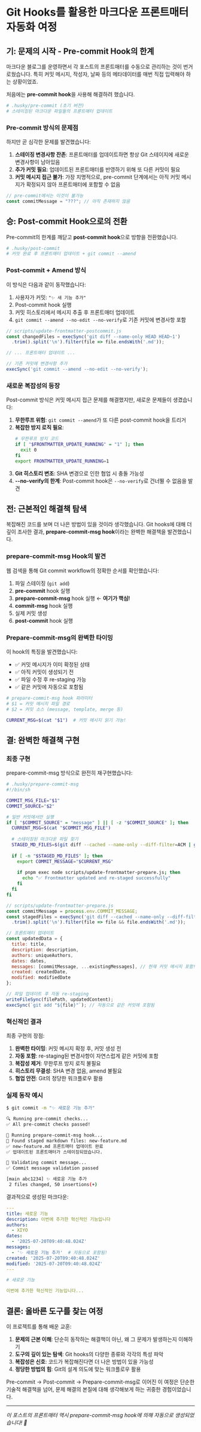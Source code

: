 # Git Hooks를 활용한 마크다운 프론트매터 자동화 여정

## 기: 문제의 시작 - Pre-commit Hook의 한계

마크다운 블로그를 운영하면서 각 포스트의 프론트매터를 수동으로 관리하는 것이 번거로웠습니다. 특히 커밋 메시지, 작성자, 날짜 등의 메타데이터를 매번 직접 입력해야 하는 상황이었죠.

처음에는 **pre-commit hook**을 사용해 해결하려 했습니다.

```bash
# .husky/pre-commit (초기 버전)
# 스테이징된 마크다운 파일들의 프론트매터 업데이트
```

### Pre-commit 방식의 문제점

하지만 곧 심각한 문제를 발견했습니다:

1. **스테이징 변경사항 잔존**: 프론트매터를 업데이트하면 항상 Git 스테이지에 새로운 변경사항이 남아있음
2. **추가 커밋 필요**: 업데이트된 프론트매터를 반영하기 위해 또 다른 커밋이 필요
3. **커밋 메시지 접근 불가**: 가장 치명적으로, pre-commit 단계에서는 아직 커밋 메시지가 확정되지 않아 프론트매터에 포함할 수 없음

```javascript
// pre-commit에서는 이것이 불가능
const commitMessage = "???"; // 아직 존재하지 않음
```

## 승: Post-commit Hook으로의 전환

Pre-commit의 한계를 깨닫고 **post-commit hook**으로 방향을 전환했습니다.

```bash
# .husky/post-commit
# 커밋 완료 후 프론트매터 업데이트 + git commit --amend
```

### Post-commit + Amend 방식

이 방식은 다음과 같이 동작했습니다:

1. 사용자가 커밋: `"✨ 새 기능 추가"`
2. Post-commit hook 실행
3. 커밋 히스토리에서 메시지 추출 후 프론트매터 업데이트
4. `git commit --amend --no-edit --no-verify`로 기존 커밋에 변경사항 포함

```javascript
// scripts/update-frontmatter-postcommit.js
const changedFiles = execSync('git diff --name-only HEAD HEAD~1')
  .trim().split('\n').filter(file => file.endsWith('.md'));

// ... 프론트매터 업데이트 ...

// 기존 커밋에 변경사항 추가
execSync('git commit --amend --no-edit --no-verify');
```

### 새로운 복잡성의 등장

Post-commit 방식은 커밋 메시지 접근 문제를 해결했지만, 새로운 문제들이 생겼습니다:

1. **무한루프 위험**: `git commit --amend`가 또 다른 post-commit hook을 트리거
2. **복잡한 방지 로직 필요**:
   ```bash
   # 무한루프 방지 코드
   if [ "$FRONTMATTER_UPDATE_RUNNING" = "1" ]; then
     exit 0
   fi
   export FRONTMATTER_UPDATE_RUNNING=1
   ```
3. **Git 히스토리 변조**: SHA 변경으로 인한 협업 시 충돌 가능성
4. **--no-verify의 한계**: Post-commit hook은 `--no-verify`로 건너뛸 수 없음을 발견

## 전: 근본적인 해결책 탐색

복잡해진 코드를 보며 더 나은 방법이 있을 것이라 생각했습니다. Git hooks에 대해 더 깊이 조사한 결과, **prepare-commit-msg hook**이라는 완벽한 해결책을 발견했습니다.

### prepare-commit-msg Hook의 발견

웹 검색을 통해 Git commit workflow의 정확한 순서를 확인했습니다:

1. 파일 스테이징 (`git add`)
2. **pre-commit** hook 실행
3. **prepare-commit-msg** hook 실행 ← **여기가 핵심!**
4. **commit-msg** hook 실행
5. 실제 커밋 생성
6. **post-commit** hook 실행

### Prepare-commit-msg의 완벽한 타이밍

이 hook의 특징을 발견했습니다:

- ✅ 커밋 메시지가 이미 확정된 상태
- ✅ 아직 커밋이 생성되기 전
- ✅ 파일 수정 후 re-staging 가능
- ✅ 같은 커밋에 자동으로 포함됨

```bash
# prepare-commit-msg hook 파라미터
# $1 = 커밋 메시지 파일 경로
# $2 = 커밋 소스 (message, template, merge 등)

CURRENT_MSG=$(cat "$1")  # 커밋 메시지 읽기 가능!
```

## 결: 완벽한 해결책 구현

### 최종 구현

prepare-commit-msg 방식으로 완전히 재구현했습니다:

```bash
# .husky/prepare-commit-msg
#!/bin/sh

COMMIT_MSG_FILE="$1"
COMMIT_SOURCE="$2"

# 일반 커밋에서만 실행
if [ "$COMMIT_SOURCE" = "message" ] || [ -z "$COMMIT_SOURCE" ]; then
  CURRENT_MSG=$(cat "$COMMIT_MSG_FILE")
  
  # 스테이징된 마크다운 파일 찾기
  STAGED_MD_FILES=$(git diff --cached --name-only --diff-filter=ACM | grep '\.md$')
  
  if [ -n "$STAGED_MD_FILES" ]; then
    export COMMIT_MESSAGE="$CURRENT_MSG"
    
    if pnpm exec node scripts/update-frontmatter-prepare.js; then
      echo "✅ Frontmatter updated and re-staged successfully"
    fi
  fi
fi
```

```javascript
// scripts/update-frontmatter-prepare.js
const commitMessage = process.env.COMMIT_MESSAGE;
const stagedFiles = execSync('git diff --cached --name-only --diff-filter=ACM')
  .trim().split('\n').filter(file => file && file.endsWith('.md'));

// 프론트매터 업데이트
const updatedData = {
  title: title,
  description: description,
  authors: uniqueAuthors,
  dates: dates,
  messages: [commitMessage, ...existingMessages], // 현재 커밋 메시지 포함!
  created: createdDate,
  modified: modifiedDate
};

// 파일 업데이트 후 자동 re-staging
writeFileSync(filePath, updatedContent);
execSync(`git add "${file}"`); // 자동으로 같은 커밋에 포함됨
```

### 혁신적인 결과

최종 구현의 장점:

1. **완벽한 타이밍**: 커밋 메시지 확정 후, 커밋 생성 전
2. **자동 포함**: re-staging된 변경사항이 자연스럽게 같은 커밋에 포함
3. **복잡성 제거**: 무한루프 방지 로직 불필요
4. **히스토리 무결성**: SHA 변경 없음, amend 불필요
5. **협업 안전**: Git의 정당한 워크플로우 활용

### 실제 동작 예시

```bash
$ git commit -m "✨ 새로운 기능 추가"

🔍 Running pre-commit checks...
✅ All pre-commit checks passed!

📝 Running prepare-commit-msg hook...
📄 Found staged markdown files: new-feature.md
✅ new-feature.md 프론트매터 업데이트 완료
✅ 업데이트된 프론트매터가 스테이징되었습니다.

📝 Validating commit message...
✅ Commit message validation passed

[main abc1234] ✨ 새로운 기능 추가
 2 files changed, 50 insertions(+)
```

결과적으로 생성된 마크다운:

```yaml
---
title: 새로운 기능
description: 이번에 추가한 혁신적인 기능입니다
authors:
  - XIYO
dates:
  - '2025-07-20T09:40:48.024Z'
messages:
  - '✨ 새로운 기능 추가'  # 자동으로 포함됨!
created: '2025-07-20T09:40:48.024Z'
modified: '2025-07-20T09:40:48.024Z'
---

# 새로운 기능

이번에 추가한 혁신적인 기능입니다...
```

## 결론: 올바른 도구를 찾는 여정

이 프로젝트를 통해 배운 교훈:

1. **문제의 근본 이해**: 단순히 동작하는 해결책이 아닌, 왜 그 문제가 발생하는지 이해하기
2. **도구의 깊이 있는 탐색**: Git hooks의 다양한 종류와 각각의 특성 파악
3. **복잡성은 신호**: 코드가 복잡해진다면 더 나은 방법이 있을 가능성
4. **정당한 방법의 힘**: Git의 설계 의도에 맞는 워크플로우 활용

Pre-commit → Post-commit → Prepare-commit-msg로 이어진 이 여정은 단순한 기술적 해결책을 넘어, 문제 해결의 본질에 대해 생각해보게 하는 귀중한 경험이었습니다.

---

*이 포스트의 프론트매터 역시 prepare-commit-msg hook에 의해 자동으로 생성되었습니다! 🎉*